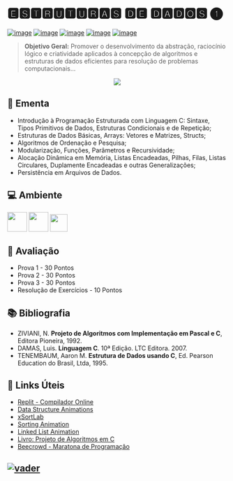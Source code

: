 # 🅴🆂🆃🆁🆄🆃🆄🆁🅰🆂 🅳🅴 🅳🅰🅳🅾🆂 ➊
[![image](https://img.shields.io/badge/Arquivos-282358?style=for-the-badge&logo=PowerShell&logoColor=white
)](https://github.com/adrianoifnmg/EstruturasDeDados1/tree/master/public) 
[![image](https://img.shields.io/badge/WhatsApp-155b29?style=for-the-badge&logo=whatsapp&logoColor=white
)](https://chat.whatsapp.com/BX65UXXM5E87TjS72CzxZt)
[![image](https://img.shields.io/badge/Youtube-FF0000?style=for-the-badge&logo=youtube&logoColor=white)](https://www.youtube.com/@estruturasdedados1) [![image](https://img.shields.io/badge/Calendário-3b71c6?style=for-the-badge&logo=GoogleCalendar&logoColor=white
)](https://calendar.google.com/calendar/embed?src=1kcpaqfkjqjk7mj943baespn10@group.calendar.google.com&src=hhtmsj9epvmqsdpn27sfolp688@group.calendar.google.com&ctz=America%2FSao_Paulo) [![image](https://img.shields.io/badge/Links_Úteis-d88200?style=for-the-badge&logo=SitePoint&logoColor=white
)](#link-links-úteis)

> **Objetivo Geral:** Promover o desenvolvimento da abstração, raciocínio lógico e criatividade aplicados à concepção de algoritmos e estruturas de dados eficientes para resolução de problemas computacionais...
<p align="center"><a href="#"><img src="https://github.com/adrianoifnmg/adrianoifnmg/blob/main/icons/cat-typing.gif"></a></p>

## :dart: Ementa
* Introdução à Programação Estruturada com Linguagem C: Sintaxe, Tipos Primitivos de Dados, Estruturas Condicionais e de Repetição;
* Estruturas de Dados Básicas, Arrays: Vetores e Matrizes, Structs; 
* Algoritmos de Ordenação e Pesquisa; 
* Modularização, Funções, Parâmetros e Recursividade; 
* Alocação Dinâmica em Memória, Listas Encadeadas, Pilhas, Filas, Listas Circulares, Duplamente Encadeadas e outras Generalizações; 
* Persistência em Arquivos de Dados.

## :computer: Ambiente

[<img src="https://github.com/adrianoifnmg/adrianoifnmg/blob/main/icons/mint.png" height="45">](https://linuxmint.com/) 
[<img src="https://github.com/adrianoifnmg/adrianoifnmg/blob/main/icons/geany.png" height="45">](https://www.geany.org/) 
[<img src="https://cdn.jsdelivr.net/gh/devicons/devicon/icons/c/c-original.svg" height="40">](https://gcc.gnu.org/) 

## :memo: Avaliação

* Prova 1 - 30 Pontos
* Prova 2 - 30 Pontos
* Prova 3 - 30 Pontos
* Resolução de Exercícios - 10 Pontos

## :books: Bibliografia

* ZIVIANI, N. **Projeto de Algoritmos com Implementação em Pascal e C**, Editora Pioneira, 1992.
* DAMAS, Luis. **Linguagem C**. 10ª Edição. LTC Editora. 2007.
* TENEMBAUM, Aaron M. **Estrutura de Dados usando C**, Ed. Pearson Education do Brasil, Ltda, 1995.

## :link: Links Úteis

* [Replit - Compilador Online](https://replit.com/)
* [Data Structure Animations](https://www.cs.usfca.edu/~galles/visualization/Algorithms.html)
* [xSortLab](https://math.hws.edu/eck/js/sorting/xSortLab.html)
* [Sorting Animation](https://www.toptal.com/developers/sorting-algorithms)
* [Linked List Animation](https://www.cs.usfca.edu/~galles/visualization/QueueLL.html)
* [Livro: Projeto de Algoritmos em C](https://www.ime.usp.br/~pf/algoritmos/index.html)
* [Beecrowd - Maratona de Programação](https://www.beecrowd.com.br/judge/pt/login)

## [![vader](https://github.com/adrianoifnmg/adrianoifnmg/blob/main/icons/vader2.gif)](#)
